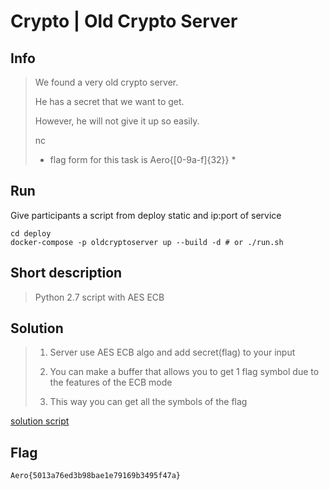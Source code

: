 # Crypto | Old Crypto Server

## Info

> We found a very old crypto server. 
>
> He has a secret that we want to get.
>
> However, he will not give it up so easily.
>
> nc <ip> <port>
>
> * flag form for this task is Aero{[0-9a-f]{32}} * 
> 

## Run

Give participants a script from deploy static and ip:port of service
```
cd deploy
docker-compose -p oldcryptoserver up --build -d # or ./run.sh
```

## Short description

> Python 2.7 script with AES ECB
> 

## Solution

> 1. Server use AES ECB algo and add secret(flag) to your input 
>
> 2. You can make a buffer that allows you to get 1 flag symbol due to the features of the ECB mode
>
> 3. This way you can get all the symbols of the flag
> 

[solution script](solve/solver.py)
 
## Flag

`Aero{5013a76ed3b98bae1e79169b3495f47a}`
